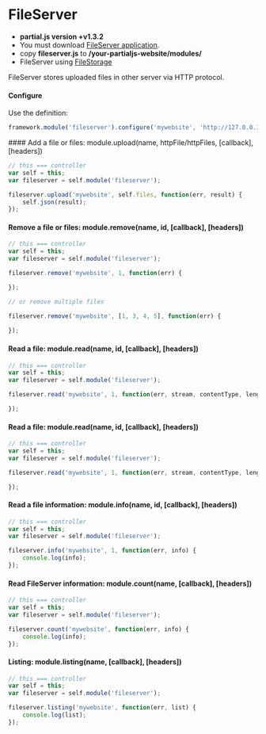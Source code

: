 # FileServer

- __partial.js version +v1.3.2__
- You must download [FileServer application](https://github.com/petersirka/fileserver).
- copy **fileserver.js** to __/your-partialjs-website/modules/__
- FileServer using [FileStorage](https://github.com/petersirka/node-filestorage)

FileServer stores uploaded files in other server via HTTP protocol.

#### Configure

Use the definition:

```js
framework.module('fileserver').configure('mywebsite', 'http://127.0.0.1:8000');
```

#### Add a file or files: module.upload(name, httpFile/httpFiles, [callback], [headers])

```js
// this === controller
var self = this;
var fileserver = self.module('fileserver');

fileserver.upload('mywebsite', self.files, function(err, result) {
	self.json(result);
});
```

#### Remove a file or files: module.remove(name, id, [callback], [headers])

```js
// this === controller
var self = this;
var fileserver = self.module('fileserver');

fileserver.remove('mywebsite', 1, function(err) {

});

// or remove multiple files

fileserver.remove('mywebsite', [1, 3, 4, 5], function(err) {
	
});
```

#### Read a file: module.read(name, id, [callback], [headers])

```js
// this === controller
var self = this;
var fileserver = self.module('fileserver');

fileserver.read('mywebsite', 1, function(err, stream, contentType, length, width, height) {

});
```

#### Read a file: module.read(name, id, [callback], [headers])

```js
// this === controller
var self = this;
var fileserver = self.module('fileserver');

fileserver.read('mywebsite', 1, function(err, stream, contentType, length, width, height) {

});
```

#### Read a file information: module.info(name, id, [callback], [headers])

```js
// this === controller
var self = this;
var fileserver = self.module('fileserver');

fileserver.info('mywebsite', 1, function(err, info) {
	console.log(info);
});
```

#### Read FileServer information: module.count(name, [callback], [headers])

```js
// this === controller
var self = this;
var fileserver = self.module('fileserver');

fileserver.count('mywebsite', function(err, info) {
	console.log(info);
});
```

#### Listing: module.listing(name, [callback], [headers])

```js
// this === controller
var self = this;
var fileserver = self.module('fileserver');

fileserver.listing('mywebsite', function(err, list) {
	console.log(list);
});
```

